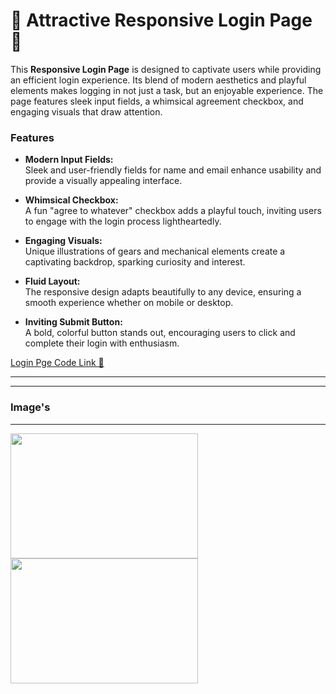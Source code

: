 # 🌟 Attractive Responsive Login Page 🌟

This **Responsive Login Page** is designed to captivate users while providing an efficient login experience. Its blend of modern aesthetics and playful elements makes logging in not just a task, but an enjoyable experience. The page features sleek input fields, a whimsical agreement checkbox, and engaging visuals that draw attention.

### Features

- **Modern Input Fields:**  
  Sleek and user-friendly fields for name and email enhance usability and provide a visually appealing interface.

- **Whimsical Checkbox:**  
  A fun "agree to whatever" checkbox adds a playful touch, inviting users to engage with the login process lightheartedly.

- **Engaging Visuals:**  
  Unique illustrations of gears and mechanical elements create a captivating backdrop, sparking curiosity and interest.

- **Fluid Layout:**  
  The responsive design adapts beautifully to any device, ensuring a smooth experience whether on mobile or desktop.

- **Inviting Submit Button:**  
  A bold, colorful button stands out, encouraging users to click and complete their login with enthusiasm.


[Login Pge Code Link 🔗 ](https://github.com/programmingpioneer/Login-Page-s-/tree/d46df5a110a295a803b3842aeb55ddac30d4ff8b/Responsive%20Login%20Page)
  

<hr><hr>

### Image's

<hr>
<img src="path/to/image.jpg" width="300" height="200" />
<img src="path/to/image.jpg" width="300" height="200" />
